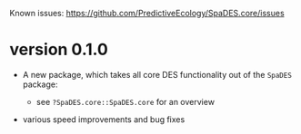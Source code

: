 Known issues: https://github.com/PredictiveEcology/SpaDES.core/issues

version 0.1.0
=============

* A new package, which takes all core DES functionality out of the `SpaDES` package:

    - see `?SpaDES.core::SpaDES.core` for an overview

* various speed improvements and bug fixes

